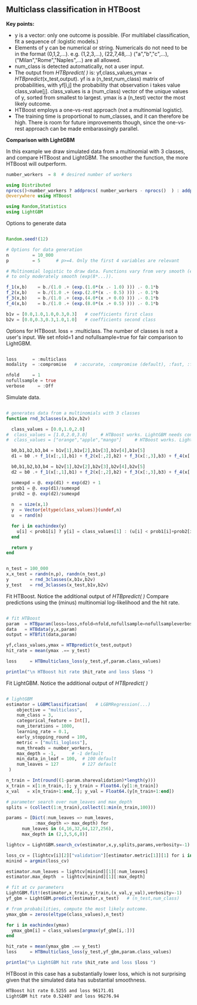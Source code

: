 
## Multiclass classification in HTBoost 

**Key points:**

- y is a vector: only one outcome is possible. (For multilabel classification, fit a sequence of :logistic models.)
- Elements of y can be numerical or string. Numericals do not need to be in the format (0,1,2,...). e.g. (1,2,3,...), (22,7,48,...)
    ("a","b","c",...), ("Milan","Rome","Naples",...) are all allowed.
- num_class is detected automatically, not a user input.  
- The output from *HTBpredict( )* is: 
  yf,class_values,ymax = *HTBpredict*(x_test,output). yf is a (n_test,num_class) matrix of probabilities, with yf[i,j] the probability
  that observation i takes value class_value[j]. class_values is a (num_class) vector of the unique values of y, sorted from smallest to largest.
  ymax is a (n_test) vector the most likely outcome.
- HTBoost employs a one-vs-rest approach (not a multinomial logistic).   
- The training time is proportional to num_classes, and it can therefore be high. There is room for future improvements though,
  since the one-vs-rest approach can be made embarassingly parallel.  

**Comparison with LightGBM**

In this example we draw simulated data from a multinomial with 3 classes, and compare HTBoost and LightGBM. The smoother the function, the more HTBoost will outperform. 


```julia 
number_workers  = 8  # desired number of workers

using Distributed
nprocs()<number_workers ? addprocs( number_workers - nprocs()  ) : addprocs(0)
@everywhere using HTBoost

using Random,Statistics
using LightGBM

```

Options to generate data 

```julia 

Random.seed!(12)

# Options for data generation 
n         = 10_000
p         = 5      # p>=4. Only the first 4 variables are relevant

# Multinomial logistic to draw data. Functions vary from very smooth (exp(1*...))
# to only moderately smooth (exp(8*...)). 

f_1(x,b)    = b./(1.0 .+ (exp.(1.0*(x .- 1.0) ))) .- 0.1*b 
f_2(x,b)    = b./(1.0 .+ (exp.(2.0*(x .- 0.5) ))) .- 0.1*b 
f_3(x,b)    = b./(1.0 .+ (exp.(4.0*(x .+ 0.0) ))) .- 0.1*b
f_4(x,b)    = b./(1.0 .+ (exp.(8.0*(x .+ 0.5) ))) .- 0.1*b

b1v = [0.0,1.0,1.0,0.3,0.3]   # coefficients first class
b2v = [0.0,0.3,0.3,1.0,1.0]   # coefficients second class 

``` 
Options for HTBoost.
loss = :multiclass.
The number of classes is not a user's input. 
We set nfold=1 and nofullsample=true for fair comparison to LightGBM. 

```julia

loss      = :multiclass 
modality  = :compromise   # :accurate, :compromise (default), :fast, :fastest

nfold     = 1             
nofullsample = true 
verbose     = :Off 

```

Simulate data.

```julia 

# generates data from a multinomials with 3 classes 
function rnd_3classes(x,b1v,b2v)

  class_values = [0.0,1.0,2.0]
#  class_values = [1.0,2.0,3.0]     # HTBoost works. LightGBM needs converting to 0,1,2 ...
#  class_values = ["orange","apple","mango"]     # HTBoost works. LightGBM needs converting to 0,1,2 ...

  b0,b1,b2,b3,b4 = b1v[1],b1v[2],b1v[3],b1v[4],b1v[5]
  d1 = b0 .+ f_1(x[:,1],b1) + f_2(x[:,2],b2) + f_3(x[:,3],b3) + f_4(x[:,4],b4)

  b0,b1,b2,b3,b4 = b2v[1],b2v[2],b2v[3],b2v[4],b2v[5]
  d2 = b0 .+ f_1(x[:,1],b1) + f_2(x[:,2],b2) + f_3(x[:,3],b3) + f_4(x[:,4],b4)

  sumexpd = @. exp(d1) + exp(d2) + 1
  prob1 = @. exp(d1)/sumexpd 
  prob2 = @. exp(d2)/sumexpd 
  
  n  = size(x,1)
  y  = Vector{eltype(class_values)}(undef,n)
  u  = rand(n)

  for i in eachindex(y)
    u[i] < prob1[i] ? y[i] = class_values[1] : (u[i] < prob1[i]+prob2[i] ? y[i] = class_values[2] : y[i] = class_values[3]) 
  end   

  return y 
end 


n_test = 100_000
x,x_test = randn(n,p), randn(n_test,p)
y        = rnd_3classes(x,b1v,b2v)
y_test   = rnd_3classes(x_test,b1v,b2v)

```
Fit HTBoost.
Notice the additional output of *HTBpredict( )*
Compare predictions using the (minus) multinomial log-likelihood and the hit rate.

```julia

# fit HTBoost
param  = HTBparam(loss=loss,nfold=nfold,nofullsample=nofullsampleverbose=verbose,modality=modality)
data   = HTBdata(y,x,param)
output = HTBfit(data,param)

yf,class_values,ymax = HTBpredict(x_test,output) 
hit_rate = mean(ymax .== y_test)

loss     = HTBmulticlass_loss(y_test,yf,param.class_values)

println("\n HTBoost hit rate $hit_rate and loss $loss ")

```
Fit LightGBM.
Notice the additional output of *HTBpredict( )*

```julia

# lightGBM 
estimator = LGBMClassification(   # LGBMRegression(...)
    objective = "multiclass",
    num_class = 3,
    categorical_feature = Int[],
    num_iterations = 1000,
    learning_rate = 0.1,
    early_stopping_round = 100,
    metric = ["multi_logloss"],
    num_threads = number_workers,
    max_depth = -1,      # -1 default
    min_data_in_leaf = 100,  # 100 default 
    num_leaves = 127         # 127 default  
 )

n_train = Int(round((1-param.sharevalidation)*length(y)))
x_train = x[1:n_train,:]; y_train = Float64.(y[1:n_train])
x_val   = x[n_train+1:end,:]; y_val = Float64.(y[n_train+1:end])

# parameter search over num_leaves and max_depth
splits = (collect(1:n_train),collect(1:min(n_train,100)))  

params = [Dict(:num_leaves => num_leaves,
           :max_depth => max_depth) for
      num_leaves in (4,16,32,64,127,256),
      max_depth in (2,3,5,6,8)]

lightcv = LightGBM.search_cv(estimator,x,y,splits,params,verbosity=-1)

loss_cv = [lightcv[i][2]["validation"][estimator.metric[1]][1] for i in eachindex(lightcv)]
minind = argmin(loss_cv)

estimator.num_leaves = lightcv[minind][1][:num_leaves]
estimator.max_depth  = lightcv[minind][1][:max_depth]

# fit at cv parameters
LightGBM.fit!(estimator,x_train,y_train,(x_val,y_val),verbosity=-1)
yf_gbm = LightGBM.predict(estimator,x_test)   # (n_test,num_class) 

# from probabilities, compute the most likely outcome. 
ymax_gbm = zeros(eltype(class_values),n_test)

for i in eachindex(ymax)
  ymax_gbm[i] = class_values[argmax(yf_gbm[i,:])]
end     

hit_rate = mean(ymax_gbm .== y_test)
loss     = HTBmulticlass_loss(y_test,yf_gbm,param.class_values)

println("\n LightGBM hit rate $hit_rate and loss $loss ")

```
HTBoost in this case has a substantially lower loss, which is not surprising given that the simulated data has substantial smoothness. 
```markdown 
HTBoost hit rate 0.5255 and loss 96171.01
LightGBM hit rate 0.52407 and loss 96276.94
```